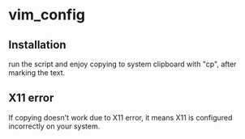 # vim_config
## Installation
run the script and enjoy copying to system clipboard with "cp", after marking the text.

## X11 error
If copying doesn't work due to X11 error, it means X11 is configured incorrectly on your system.


